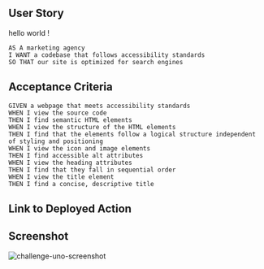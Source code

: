 ## User Story
hello world !

```
AS A marketing agency
I WANT a codebase that follows accessibility standards
SO THAT our site is optimized for search engines
```

## Acceptance Criteria

```
GIVEN a webpage that meets accessibility standards
WHEN I view the source code
THEN I find semantic HTML elements
WHEN I view the structure of the HTML elements
THEN I find that the elements follow a logical structure independent of styling and positioning
WHEN I view the icon and image elements
THEN I find accessible alt attributes
WHEN I view the heading attributes
THEN I find that they fall in sequential order
WHEN I view the title element
THEN I find a concise, descriptive title
```

## Link to Deployed Action

<must go here>
  
## Screenshot
![challenge-uno-screenshot](https://user-images.githubusercontent.com/116799866/200796394-ed27e451-b58e-4cc3-9be6-2dbf4bace4d6.png)
